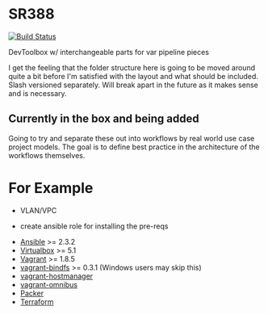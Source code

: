 # SR388
[![Build Status](https://img.shields.io/travis/mikepadge/SR388.svg?style=flat-square)](https://travis-ci.org/mikepadge/SR388)

DevToolbox w/ interchangeable parts for var pipeline pieces

I get the feeling that the folder structure here is going to be moved around
quite a bit before I'm satisfied with the layout and what should be included. Slash versioned separately. Will break apart in the future as it makes sense and is necessary.

## Currently in the box and being added

Going to try and separate these out into workflows by real world use case
project models. The goal is to define best practice in the architecture of the workflows themselves.

# For Example

- VLAN/VPC


- create ansible role for installing the pre-reqs
* [Ansible](http://docs.ansible.com/ansible/intro_installation.html#latest-releases-via-pip) >= 2.3.2
* [Virtualbox](https://www.virtualbox.org/wiki/Downloads) >= 5.1
* [Vagrant](https://www.vagrantup.com/downloads.html) >= 1.8.5
* [vagrant-bindfs](https://github.com/gael-ian/vagrant-bindfs#installation) >= 0.3.1 (Windows users may skip this)
* [vagrant-hostmanager](https://github.com/smdahlen/vagrant-hostmanager#installation)
* [vagrant-omnibus](https://github.com/chef/vagrant-omnibus#installation)
* [Packer]()
* [Terraform]()
